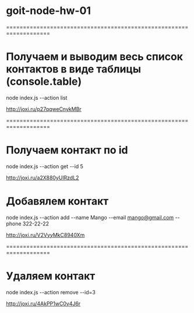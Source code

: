 # goit-node-hw-01

===================================================================

# Получаем и выводим весь список контактов в виде таблицы (console.table)

node index.js --action list

http://joxi.ru/p27qqweCnykMBr

===================================================================

# Получаем контакт по id

node index.js --action get --id 5

http://joxi.ru/a2X880yUlRzdL2

# Добавялем контакт

node index.js --action add --name Mango --email mango@gmail.com --phone 322-22-22

http://joxi.ru/V2VyyMkC8940Xm

===================================================================

# Удаляем контакт

node index.js --action remove --id=3

http://joxi.ru/4AkPP1wC0v4J6r
